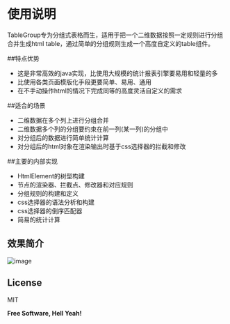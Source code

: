 使用说明
=========

TableGroup专为分组式表格而生，适用于把一个二维数据按照一定规则进行分组合并生成html table，通过简单的分组规则生成一个高度自定义的table组件。

##特点优势

- 这是非常高效的java实现，比使用大规模的统计报表引擎要易用和轻量的多
- 比使用各类页面模版化手段更要简单、易用、通用
- 在不手动操作html的情况下完成同等的高度灵活自定义的需求

##适合的场景

- 二维数据在多个列上进行分组合并
- 二维数据多个列的分组要约束在前一列(某一列)的分组中
- 对分组后的数据进行简单统计计算
- 对分组后的html对象在渲染输出时基于css选择器的拦截和修改

##主要的内部实现

- HtmlElement的树型构建
- 节点的渲染器、拦截点、修改器和对应规则
- 分组规则的构建和定义
- css选择器的语法分析和构建
- css选择器的倒序匹配器
- 简易的统计计算

## 效果简介

![image](https://github.com/spance/tableGroup/raw/master/screenshots/demo.png)


License
----

MIT

**Free Software, Hell Yeah!**